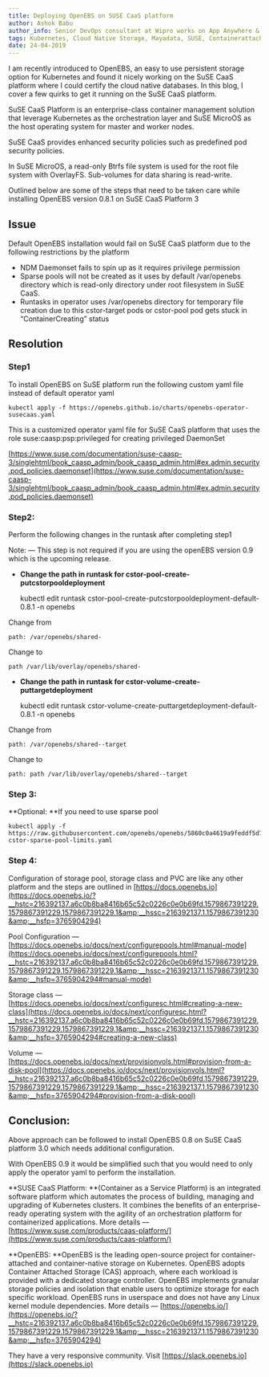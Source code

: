 ```yaml
---
title: Deploying OpenEBS on SUSE CaaS platform
author: Ashok Babu
author_info: Senior DevOps consultant at Wipro works on App Anywhere & cloud-native technologies.
tags: Kubernetes, Cloud Native Storage, Mayadata, SUSE, Containerattachedstorage, Openebs
date: 24-04-2019
---
```


I am recently introduced to OpenEBS, an easy to use persistent storage option for Kubernetes and found it nicely working on the SuSE CaaS platform where I could certify the cloud native databases. In this blog, I cover a few quirks to get it running on the SuSE CaaS platform.

SuSE CaaS Platform is an enterprise-class container management solution that leverage Kubernetes as the orchestration layer and SuSE MicroOS as the host operating system for master and worker nodes.

SuSE CaaS provides enhanced security policies such as predefined pod security policies.

In SuSE MicroOS, a read-only Btrfs file system is used for the root file system with OverlayFS. Sub-volumes for data sharing is read-write.

Outlined below are some of the steps that need to be taken care while installing OpenEBS version 0.8.1 on SuSE CaaS Platform 3

## Issue

Default OpenEBS installation would fail on SuSE CaaS platform due to the following restrictions by the platform

- NDM Daemonset fails to spin up as it requires privilege permission
- Sparse pools will not be created as it uses by default /var/openebs directory which is read-only directory under root filesystem in SuSE CaaS.
- Runtasks in operator uses /var/openebs directory for temporary file creation due to this cstor-target pods or cstor-pool pod gets stuck in “ContainerCreating” status

## Resolution

### Step1

To install OpenEBS on SuSE platform run the following custom yaml file instead of default operator yaml

    kubectl apply -f https://openebs.github.io/charts/openebs-operator-susecaas.yaml

This is a customized operator yaml file for SuSE CaaS platform that uses the role suse:caasp:psp:privileged for creating privileged DaemonSet

[https://www.suse.com/documentation/suse-caasp-3/singlehtml/book_caasp_admin/book_caasp_admin.html#ex.admin.security.pod_policies.daemonset](https://www.suse.com/documentation/suse-caasp-3/singlehtml/book_caasp_admin/book_caasp_admin.html#ex.admin.security.pod_policies.daemonset)

### Step2:

Perform the following changes in the runtask after completing step1

Note: — This step is not required if you are using the openEBS version 0.9 which is the upcoming release.

- **Change the path in runtask for cstor-pool-create-putcstorpooldeployment**

    kubectl edit runtask cstor-pool-create-putcstorpooldeployment-default-0.8.1 -n openebs

Change from

    path: /var/openebs/shared-

Change to

    path /var/lib/overlay/openebs/shared-

- **Change the path in runtask for cstor-volume-create-puttargetdeployment**

    kubectl edit runtask cstor-volume-create-puttargetdeployment-default-0.8.1 -n openebs

Change from

    path: /var/openebs/shared--target

Change to

    path: path /var/lib/overlay/openebs/shared--target

### Step 3:

**Optional: **If you need to use sparse pool

    kubectl apply -f https://raw.githubusercontent.com/openebs/openebs/5860c0a4619a9feddf5d75d11f50f2ea8fdcec82/k8s/demo/fio/demo-cstor-sparse-pool-limits.yaml

### Step 4:

Configuration of storage pool, storage class and PVC are like any other platform and the steps are outlined in [https://docs.openebs.io](https://docs.openebs.io/?__hstc=216392137.a6c0b8ba8416b65c52c0226c0e0b69fd.1579867391229.1579867391229.1579867391229.1&amp;__hssc=216392137.1.1579867391230&amp;__hsfp=3765904294)

Pool Configuration — [https://docs.openebs.io/docs/next/configurepools.html#manual-mode](https://docs.openebs.io/docs/next/configurepools.html?__hstc=216392137.a6c0b8ba8416b65c52c0226c0e0b69fd.1579867391229.1579867391229.1579867391229.1&amp;__hssc=216392137.1.1579867391230&amp;__hsfp=3765904294#manual-mode)

Storage class — [https://docs.openebs.io/docs/next/configuresc.html#creating-a-new-class](https://docs.openebs.io/docs/next/configuresc.html?__hstc=216392137.a6c0b8ba8416b65c52c0226c0e0b69fd.1579867391229.1579867391229.1579867391229.1&amp;__hssc=216392137.1.1579867391230&amp;__hsfp=3765904294#creating-a-new-class)

Volume — [https://docs.openebs.io/docs/next/provisionvols.html#provision-from-a-disk-pool](https://docs.openebs.io/docs/next/provisionvols.html?__hstc=216392137.a6c0b8ba8416b65c52c0226c0e0b69fd.1579867391229.1579867391229.1579867391229.1&amp;__hssc=216392137.1.1579867391230&amp;__hsfp=3765904294#provision-from-a-disk-pool)

## Conclusion:

Above approach can be followed to install OpenEBS 0.8 on SuSE CaaS platform 3.0 which needs additional configuration.

With OpenEBS 0.9 it would be simplified such that you would need to only apply the operator yaml to perform the installation.

**SUSE CaaS Platform: **(Container as a Service Platform) is an integrated software platform which automates the process of building, managing and upgrading of Kubernetes clusters. It combines the benefits of an enterprise-ready operating system with the agility of an orchestration platform for containerized applications. More details — [https://www.suse.com/products/caas-platform/](https://www.suse.com/products/caas-platform/)

**OpenEBS: **OpenEBS is the leading open-source project for container-attached and container-native storage on Kubernetes. OpenEBS adopts Container Attached Storage (CAS) approach, where each workload is provided with a dedicated storage controller. OpenEBS implements granular storage policies and isolation that enable users to optimize storage for each specific workload. OpenEBS runs in userspace and does not have any Linux kernel module dependencies. More details — [https://openebs.io/](https://openebs.io/?__hstc=216392137.a6c0b8ba8416b65c52c0226c0e0b69fd.1579867391229.1579867391229.1579867391229.1&amp;__hssc=216392137.1.1579867391230&amp;__hsfp=3765904294)

They have a very responsive community. Visit [https://slack.openebs.io](https://slack.openebs.io)
